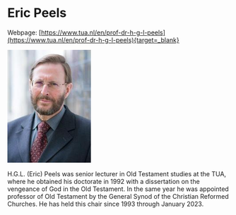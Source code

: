 # Eric Peels

Webpage: [https://www.tua.nl/en/prof-dr-h-g-l-peels](https://www.tua.nl/en/prof-dr-h-g-l-peels){target=_blank}


![eric peels](../photos/eric_peels.jpg)

H.G.L. (Eric) Peels was senior lecturer in Old Testament studies at the TUA, where he obtained his doctorate in 1992 with a dissertation on the vengeance of God in the Old Testament. In the same year he was appointed professor of Old Testament by the General Synod of the Christian Reformed Churches. He has held this chair since 1993 through January 2023.
